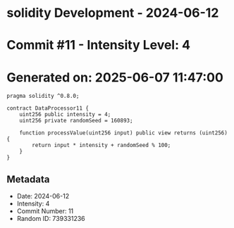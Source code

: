 ﻿# solidity Development - 2024-06-12
# Commit #11 - Intensity Level: 4
# Generated on: 2025-06-07 11:47:00
```solidity
pragma solidity ^0.8.0;

contract DataProcessor11 {
    uint256 public intensity = 4;
    uint256 private randomSeed = 160893;

    function processValue(uint256 input) public view returns (uint256) {
        return input * intensity + randomSeed % 100;
    }
}
```
## Metadata
- Date: 2024-06-12
- Intensity: 4
- Commit Number: 11
- Random ID: 739331236
